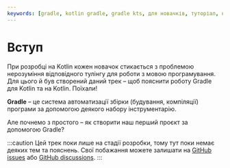 ```yaml
---
keywords: [gradle, kotlin gradle, gradle kts, для новачків, туторіал, курс]
---
```

# Вступ
При розробці на Kotlin кожен новачок стикається з проблемою нерозуміння відповідного тулінгу для роботи 
з мовою програмування. Для цього й був створений даний трек – щоб пояснити роботу Gradle для Kotlin та на 
Kotlin. Поїхали!

**Gradle** – це система автоматизації збірки (будування, компіляції) програми за допомогою деякого набору інструментарію.

Але почнемо з простого – як створити наш перший проєкт за допомогою Gradle?

:::caution
Цей трек поки лише на стадії розробки, тому тут поки немає деяких тем та пояснень. Свої побажання можете залишати на
[GitHub issues](https://github.com/y9vad9/kotlin-course/issues) або 
[GitHub discussions](https://github.com/y9vad9/kotlin-course/discussions).
:::